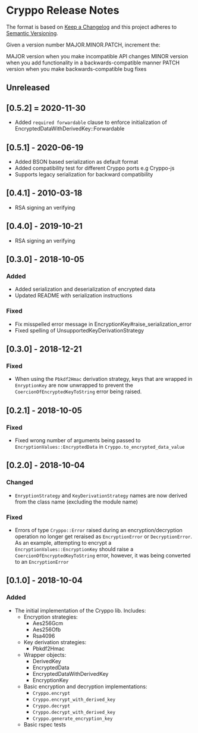 # Cryppo Release Notes

The format is based on [Keep a Changelog](http://keepachangelog.com/en/1.0.0/) and this project adheres to [Semantic Versioning](http://semver.org/spec/v2.0.0.html).

Given a version number MAJOR.MINOR.PATCH, increment the:

MAJOR version when you make incompatible API changes
MINOR version when you add functionality in a backwards-compatible manner
PATCH version when you make backwards-compatible bug fixes

## Unreleased

## [0.5.2] = 2020-11-30

* Added `required forwardable` clause to enforce initialization of EncryptedDataWithDerivedKey::Forwardable

## [0.5.1] - 2020-06-19

* Added BSON based serialization as default format
* Added compatibility test for different Cryppo ports e.g Cryppo-js
* Supports legacy serialization for backward compatibility

## [0.4.1] - 2010-03-18

* RSA signing an verifying

## [0.4.0] - 2019-10-21

* RSA signing an verifying

## [0.3.0] - 2018-10-05

### Added
* Added serialization and deserialization of encrypted data
* Updated README with serialization instructions

### Fixed
* Fix misspelled error message in EncryptionKey#raise_serialization_error
* Fixed spelling of UnsupportedKeyDerivationStrategy

## [0.3.0] - 2018-12-21

### Fixed
* When using the `Pbkdf2Hmac` derivation strategy, keys that are wrapped in `EnryptionKey` are now unwrapped to prevent the `CoercionOfEncryptedKeyToString` error being raised.

## [0.2.1] - 2018-10-05

### Fixed
* Fixed wrong number of arguments being passed to `EncryptionValues::EncryptedData` in `Cryppo.to_encrypted_data_value`

## [0.2.0] - 2018-10-04

### Changed
* `EnryptionStrategy` and  `KeyDerivationStrategy` names are now derived from the class name (excluding the module name)

### Fixed
* Errors of type `Cryppo::Error` raised during an encryption/decryption operation no longer get reraised as `EncryptionError` or `DecryptionError`.
  As an example, attempting to encrypt a `EncryptionValues::EncryptionKey` should raise a `CoercionOfEncryptedKeyToString` error, however, it was being converted to an `EncryptionError`

## [0.1.0] - 2018-10-04

### Added
* The initial implementation of the Cryppo lib.  Includes:
  * Encryption strategies:
    * Aes256Gcm
    * Aes256Ofb
    * Rsa4096
  * Key derivation strategies:
    * Pbkdf2Hmac
  * Wrapper objects:
    * DerivedKey
    * EncryptedData
    * EncryptedDataWithDerivedKey
    * EncryptionKey
  * Basic encryption and decryption implementations:
    * `Cryppo.encrypt`
    * `Cryppo.encrypt_with_derived_key`
    * `Cryppo.decrypt`
    * `Cryppo.decrypt_with_derived_key`
    * `Cryppo.generate_encryption_key`
  * Basic rspec tests
